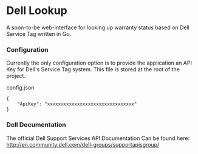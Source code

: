 # Dell Lookup
A soon-to-be web-interface for looking up warranty status based on Dell Service Tag written in Go.

### Configuration
Currently the only configuration option is to provide the application an API Key for Dell's Service Tag system. This file is stored at the root of the project.

config.json

```
{
    "ApiKey": "xxxxxxxxxxxxxxxxxxxxxxxxxxxxxxxx"
}
```

### Dell Documentation
The official Dell Support Services API Documentation Can be found here:
http://en.community.dell.com/dell-groups/supportapisgroup/


